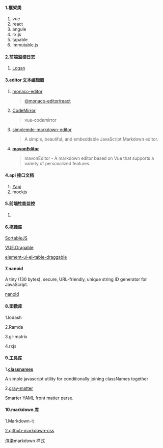 #### 1.框架类

1. vue
2. react
3. angule
4. rx.js
5. tapable
6. Immutable.js

#### 2.前端监控日志

1. [Logan](https://github.com/Meituan-Dianping/Logan)

#### 3.editor 文本编辑器

1. [monaco-editor](https://www.npmjs.com/package/monaco-editor)

   > [@monaco-editor/react](https://www.npmjs.com/package/@monaco-editor/react#simple-usage)

2. [CodeMirror](https://codemirror.net/) 

   > vue-codemirror

3. [simplemde-markdown-editor](https://github.com/sparksuite/simplemde-markdown-editor)

   > A simple, beautiful, and embeddable JavaScript Markdown editor.

4. **[mavonEditor](https://github.com/hinesboy/mavonEditor)**

   > mavonEditor - A markdown editor based on Vue that supports a variety of personalized features

#### 4.api 接口文档

1. [Yapi](https://github.com/YMFE/yapi)
1. mockjs

#### 5.前端性能监控

1. 

#### 6.拖拽库

[SortableJS](http://sortablejs.github.io/Sortable/)

[VUE.Dragable](https://github.com/SortableJS/Vue.Draggable)

[element-ui-el-table-draggable](https://www.npmjs.com/package/element-ui-el-table-draggable)

#### 7.nanoid

A tiny (130 bytes), secure, URL-friendly, unique string ID generator for JavaScript.

[nanoid](https://github.com/ai/nanoid/)

#### 8.函数库

1.lodash

2.Ramda

3.gl-matrix 

4.rxjs

#### 9.工具库

1.**[classnames](https://github.com/JedWatson/classnames)**

A simple javascript utility for conditionally joining classNames together

2.[gray-matter](https://github.com/jonschlinkert/gray-matter)

Smarter YAML front matter parse.

#### 10.markdown 库

1.Markdown-it

[2.github-markdown-css](https://www.npmjs.com/package/github-markdown-css)  

渲染markdown 样式


